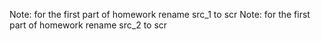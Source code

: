 Note: for the first part of homework rename src_1 to scr
Note: for the first part of homework rename src_2 to scr